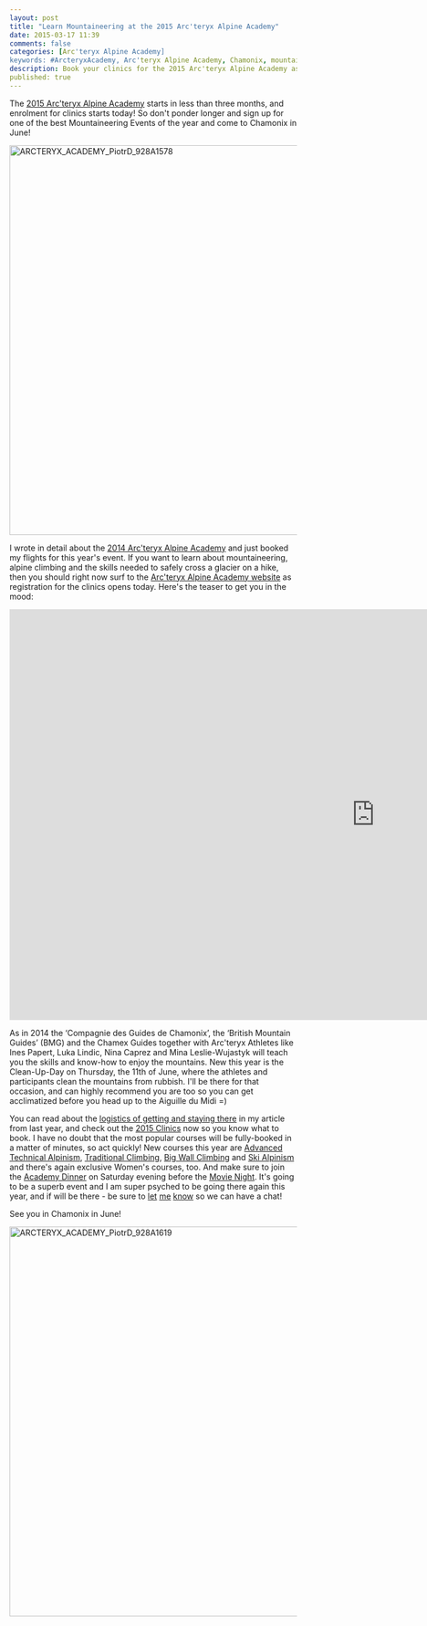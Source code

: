 ```yaml
---
layout: post
title: "Learn Mountaineering at the 2015 Arc'teryx Alpine Academy"
date: 2015-03-17 11:39
comments: false
categories: [Arc'teryx Alpine Academy]
keywords: #ArcteryxAcademy, Arc'teryx Alpine Academy, Chamonix, mountaineering, alpinism, climbing
description: Book your clinics for the 2015 Arc'teryx Alpine Academy as registration opens today!
published: true
---
```


The [2015 Arc'teryx Alpine Academy](http://arcteryxacademy.com/) starts in less than three months, and enrolment for clinics starts today! So don't ponder longer and sign up for one of the best Mountaineering Events of the year and come to Chamonix in June!

<a href="http://hikinginfinland.com/2015/03/learn-mountaineering-at-the-2015-arcteryx-alpine-academy.html" title="ARCTERYX_ACADEMY_PiotrD_928A1578 by Hendrik Morkel, on Flickr"><img src="https://farm9.staticflickr.com/8611/16650270818_3c404c9f35_b.jpg" width="1024" height="683" alt="ARCTERYX_ACADEMY_PiotrD_928A1578"></a>

<!-- more --> 

I wrote in detail about the [2014 Arc'teryx Alpine Academy](http://hikinginfinland.com/2014/07/arcteryx-alpine-academy-2014.html) and just booked my flights for this year's event. If you want to learn about mountaineering, alpine climbing and the skills needed to safely cross a glacier on a hike, then you should right now surf to the [Arc'teryx Alpine Academy website](http://arcteryxacademy.com) as registration for the clinics opens today. Here's the teaser to get you in the mood:

<iframe width="1280" height="720" src="https://www.youtube.com/embed/ERdkz2ga_6s" frameborder="0" allowfullscreen></iframe>

As in 2014 the ‘Compagnie des Guides de Chamonix’, the ‘British Mountain Guides’ (BMG) and the Chamex Guides together with Arc'teryx Athletes like Ines Papert, Luka Lindic, Nina Caprez and Mina Leslie-Wujastyk will teach you the skills and know-how to enjoy the mountains. New this year is the Clean-Up-Day on Thursday, the 11th of June, where the athletes and participants clean the mountains from rubbish. I'll be there for that occasion, and can highly recommend you are too so you can get acclimatized before you head up to the Aiguille du Midi =) 

You can read about the [logistics of getting and staying there](http://hikinginfinland.com/2014/07/arcteryx-alpine-academy-2014.html) in my article from last year, and check out the [2015 Clinics](http://arcteryxacademy.com/shop/) now so you know what to book. I have no doubt that the most popular courses will be fully-booked in a matter of minutes, so act quickly! New courses this year are [Advanced Technical Alpinism](http://arcteryxacademy.com/product/clinic-06-sun-advanced-technical-alpinism/), [Traditional Climbing](http://arcteryxacademy.com/product/clinic-11-sun-traditional-climbing/), [Big Wall Climbing](http://arcteryxacademy.com/product/clinic-19-sun-big-wall-climbing/) and [Ski Alpinism](http://arcteryxacademy.com/product/clinic-20-sat-ski-alpinism/) and there's again exclusive Women's courses, too. And make sure to join the [Academy Dinner](http://arcteryxacademy.com/product/ad-mountain-dinner/) on Saturday evening before the [Movie Night](http://arcteryxacademy.com/movie-night/). It's going to be a superb event and I am super psyched to be going there again this year, and if will be there - be sure to [let](https://twitter.com/hendrikmorkel) [me](https://www.facebook.com/hikinginfinland) [know](https://plus.google.com/u/1/b/105082905705272949032/105082905705272949032/posts) so we can have a chat! 

See you in Chamonix in June!

<a href="http://hikinginfinland.com/2014/07/arcteryx-alpine-academy-2014.html" title="ARCTERYX_ACADEMY_PiotrD_928A1619 by Hendrik Morkel, on Flickr"><img src="https://farm8.staticflickr.com/7591/16650638390_d37631fe39_b.jpg" width="1024" height="683" alt="ARCTERYX_ACADEMY_PiotrD_928A1619"></a>